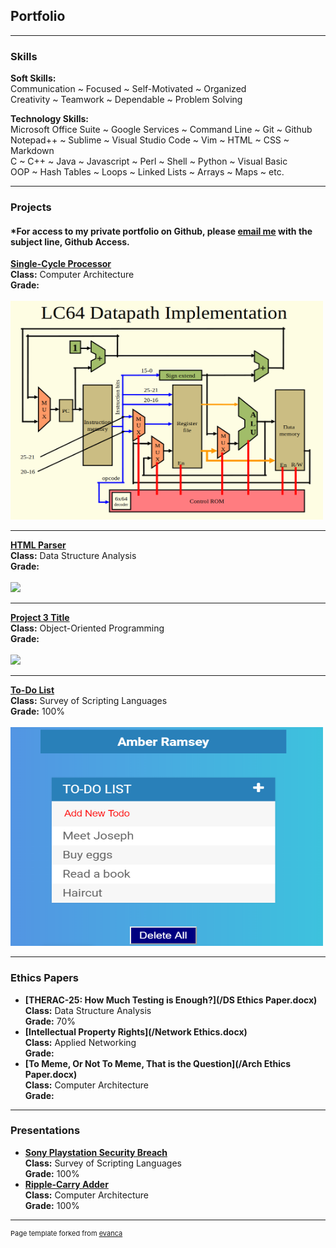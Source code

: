 ## **Portfolio**

---

### **Skills**

**Soft Skills:**  
Communication ~ Focused ~ Self-Motivated ~ Organized  
Creativity ~ Teamwork ~ Dependable ~ Problem Solving  
  
**Technology Skills:**  
Microsoft Office Suite ~ Google Services ~ Command Line ~ Git ~ Github  
Notepad++ ~ Sublime ~ Visual Studio Code ~ Vim ~ HTML ~ CSS ~ Markdown  
C ~ C++ ~ Java ~ Javascript ~ Perl ~ Shell ~ Python ~ Visual Basic   
OOP ~ Hash Tables ~ Loops ~ Linked Lists ~ Arrays ~ Maps ~ etc.  
  
---

### **Projects**

#### *For access to my private portfolio on Github, please [email me](amber.ramsey215@gmail.com) with the subject line, Github Access.  

**[Single-Cycle Processor](/sample_page)**  
**Class:** Computer Architecture  
**Grade:**  
<br>
<img src="images/singlecycleprocessor.png?raw=true" width="500" height="350"/>

---
**[HTML Parser](/pdf/sample_presentation.pdf)**  
**Class:** Data Structure Analysis  
**Grade:**  
<br>
<img src="images/dummy_thumbnail.jpg?raw=true"/>

---
**[Project 3 Title](http://example.com/)**  
**Class:** Object-Oriented Programming  
**Grade:**  
<br>
<img src="images/dummy_thumbnail.jpg?raw=true"/>

---

**[To-Do List](https://codepen.io/amber-ramsey/pen/yLLZRaK)**  
**Class:** Survey of Scripting Languages  
**Grade:** 100%  
<br>
<img src="images/scripting portfolio pic.PNG?raw=true" width="500" height="350"/>

---

### **Ethics Papers**

- **[THERAC-25: How Much Testing is Enough?](/DS Ethics Paper.docx)**  
  **Class:** Data Structure Analysis  
  **Grade:** 70%  
- **[Intellectual Property Rights](/Network Ethics.docx)**  
  **Class:** Applied Networking  
  **Grade:**  
- **[To Meme, Or Not To Meme, That is the Question](/Arch Ethics Paper.docx)**  
  **Class:** Computer Architecture  
  **Grade:**  

---

### **Presentations**

- **[Sony Playstation Security Breach](https://youtu.be/esssEReJ99c)**  
  **Class:** Survey of Scripting Languages  
  **Grade:** 100%  
- **[Ripple-Carry Adder](https://docs.google.com/presentation/d/1y-fy4Q30TYP0nPdgUIFEvORarMUUWeNnUso3PKB4f30/edit?usp=sharing)**  
  **Class:** Computer Architecture  
  **Grade:** 100%  

---

<p style="font-size:11px">Page template forked from <a href="https://github.com/evanca/quick-portfolio">evanca</a></p>
<!-- Remove above link if you don't want to attibute -->
